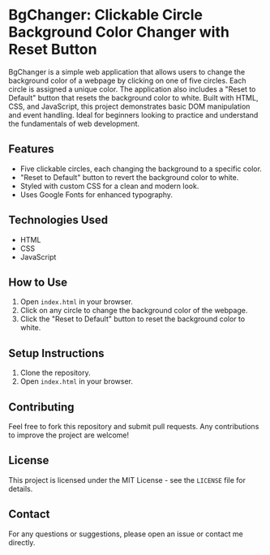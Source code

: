# BgChanger: Clickable Circle Background Color Changer with Reset Button

BgChanger is a simple web application that allows users to change the background color of a webpage by clicking on one of five circles. Each circle is assigned a unique color. The application also includes a "Reset to Default" button that resets the background color to white. Built with HTML, CSS, and JavaScript, this project demonstrates basic DOM manipulation and event handling. Ideal for beginners looking to practice and understand the fundamentals of web development.

## Features
- Five clickable circles, each changing the background to a specific color.
- "Reset to Default" button to revert the background color to white.
- Styled with custom CSS for a clean and modern look.
- Uses Google Fonts for enhanced typography.

## Technologies Used
- HTML
- CSS
- JavaScript

## How to Use
1. Open `index.html` in your browser.
2. Click on any circle to change the background color of the webpage.
3. Click the "Reset to Default" button to reset the background color to white.

## Setup Instructions
1. Clone the repository.
2. Open `index.html` in your browser.

## Contributing
Feel free to fork this repository and submit pull requests. Any contributions to improve the project are welcome!

## License
This project is licensed under the MIT License - see the `LICENSE` file for details.

## Contact
For any questions or suggestions, please open an issue or contact me directly.
